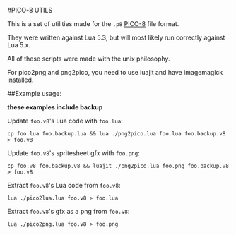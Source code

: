#PICO-8 UTILS

This is a set of utilities made for the `.p8` [PICO-8](http://www.lexaloffle.com/pico-8.php) file format.

They were written against Lua 5.3, but will most likely run correctly against Lua 5.x.

All of these scripts were made with the unix philosophy.

For pico2png and png2pico, you need to use luajit and have imagemagick installed.

##Example usage:

__these examples include backup__

Update `foo.v8`'s Lua code with `foo.lua`:

`cp foo.lua foo.backup.lua && lua ./png2pico.lua foo.lua foo.backup.v8 > foo.v8`

Update `foo.v8`'s spritesheet gfx with `foo.png`:

`cp foo.v8 foo.backup.v8 && luajit ./png2pico.lua foo.png foo.backup.v8 > foo.v8`

Extract `foo.v8`'s Lua code from `foo.v8`:

`lua ./pico2lua.lua foo.v8 > foo.lua`

Extract `foo.v8`'s gfx as a png from `foo.v8`:

`lua ./pico2png.lua foo.v8 > foo.png`
